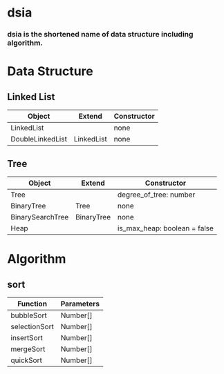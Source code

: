 # dsia

### dsia is the shortened name of data structure including algorithm.

# Data Structure

## Linked List

|Object|Extend|Constructor|
|---|---|---|
|LinkedList||none|
|DoubleLinkedList|LinkedList|none|

## Tree

|Object|Extend|Constructor|
|---|---|---|
|Tree||degree_of_tree: number|
|BinaryTree|Tree|none|
|BinarySearchTree|BinaryTree|none|
|Heap||is_max_heap: boolean = false|

# Algorithm

## sort

|Function|Parameters|
|---|---|
|bubbleSort|Number[]|
|selectionSort|Number[]|
|insertSort|Number[]|
|mergeSort|Number[]|
|quickSort|Number[]|
